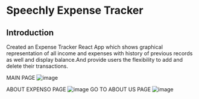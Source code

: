 # Speechly Expense Tracker


## Introduction

Created an Expense Tracker React App which shows graphical representation of all income and expenses with history of previous records as well and display balance.And provide users the flexibility to add and delete their transactions.

MAIN PAGE 
![image](https://user-images.githubusercontent.com/72784798/180693640-449b857b-0449-433d-96a2-1e41c6c77539.png)


ABOUT EXPENSO PAGE
![image](https://user-images.githubusercontent.com/72784798/180693722-5cf4b9b5-a7b2-45cc-bf54-b5a36fdd5a39.png)
GO TO ABOUT US PAGE 
![image](https://user-images.githubusercontent.com/72784798/180693810-62d08f42-4253-4142-ab55-f58a5d32cea3.png)


